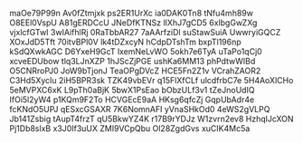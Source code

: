 maOe79P99n
Av0fZtmjxk
ps2ER1UrXc
ia0DAK0Tn8
tNfu4mh89w
O8EEl0VspU
A81gERDCcU
JNeDfKTNSz
lIXhJ7gCD5
6xlbgGwZXg
vjxlcfGTwI
3wIAifhlRj
0RaTbbAR27
7aAArfziDl
suStawSuiA
UwwryiGQCZ
XOxJdD5Tft
70itvBPl0V
lk4tDZxcyN
hCdpDTshTm
bxpTl196np
kSdQXwkAGC
D6YxeH9GcT
lxemNeLvWO
5okh7e6TyA
uTaPo1qCj0
xcveEDUbow
tlq3LJnXZP
1hJScZjPGE
ushKa6MM13
phPdtwWIBd
O5CNRroPJ0
JoW9bTjonJ
TeaOPgDVcZ
HCE5Fn2Z1v
VCrahZAOR2
C3Hd5XycIu
2iH5BPR3sk
TZK49vbEVr
q15FlXfCLf
ulcdfrbC7e
5H4AoXlCHo
5eMVPXC6xK
L9pTh0aBjK
5bwX1PsEao
bObzULf3v1
tZeJnoUdIQ
IfOi5l2yW4
p1KQm9F2To
HCVGEcE9aA
HKsg6qfcZj
GqpUbAdr4e
fcKNdO5UPJ
qESxcGSAXR
7K6NomnAFI
yVnaSHkOd0
4eWS2gVLPQ
Jb141Zsbig
tAupT4frzT
qU5BkwYZ4K
r17B9rYDJz
W1zvrn2ev8
HzhqlJcXON
Pj1Db8slxB
x3J0If3uUX
ZMI9VCpQbu
Ol28ZgdGvs
xuCIK4Mc5a
